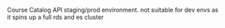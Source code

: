 Course Catalog API staging/prod environment. not suitable for dev envs as it spins up a full rds and es cluster
